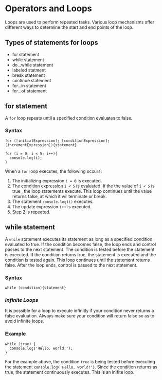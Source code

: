 
# **Operators and Loops**

Loops are used to perform repeated tasks. Various loop mechanisms offer different ways to determine the start and end points of the loop.

## Types of statements for loops

- for statement
- while statement
- do...while statement
- labeled statment
- break statement
- continue statement
- for...in statement
- for...of statement

## **for statement**

A `for` loop repeats until a specified condition evaluates to false.

### Syntax

```
for ([initialExpression]; [conditionExpression]; [incrementExpression]){statement}
```

```
for (i = 0; i < 5; i++){
  console.log(i);
}
```

When a `for` loop executes, the following occurs:

1. The initializing expression `i = 0` is executed.
2. The condition expression `i < 5` is evaluated. If the the value of `i < 5` is true , the loop statements execute. This loop continues until the value returns false, at which it wil terminate or break.
3. The statement `console.log(i)` executes.
4. The update expression `i++` is executed.
5. Step 2 is repeated.

## **while statement**

A `while` statement executes its statement as long as a specified condition evaluated to true. If the condition becomes false, the loop ends and control passes to the next statement. The condition is tested before the statement is executed. If the condition returns true, the statement is executed and the condition is tested again. This loop continues until the statement returns false. After the loop ends, control is passed to the next statement.

### Syntax

```
while (condition){statement}
```

### ***Infinite Loops***

It is possible for a loop to execute infinitly if your condition never returns a false evaluation. Always make sure your condition will return false so as to avoid infinite loops.

### Example

```
while (true) {
  console.log('Hello, world!');
}
```

For the example above, the condition `true` is being tested before executing the statement `console.log('Hello, world!')`. Since the condition returns as true, the statement continuously executes. This is an inifite loop.
